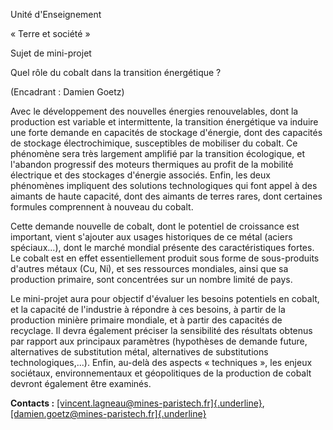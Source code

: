 Unité d'Enseignement

« Terre et société »

Sujet de mini-projet

Quel rôle du cobalt dans la transition énergétique ?

(Encadrant : Damien Goetz)

Avec le développement des nouvelles énergies renouvelables, dont la
production est variable et intermittente, la transition énergétique va
induire une forte demande en capacités de stockage d'énergie, dont des
capacités de stockage électrochimique, susceptibles de mobiliser du
cobalt. Ce phénomène sera très largement amplifié par la transition
écologique, et l'abandon progressif des moteurs thermiques au profit de
la mobilité électrique et des stockages d'énergie associés. Enfin, les
deux phénomènes impliquent des solutions technologiques qui font appel à
des aimants de haute capacité, dont des aimants de terres rares, dont
certaines formules comprennent à nouveau du cobalt.

Cette demande nouvelle de cobalt, dont le potentiel de croissance est
important, vient s'ajouter aux usages historiques de ce métal (aciers
spéciaux...), dont le marché mondial présente des caractéristiques
fortes. Le cobalt est en effet essentiellement produit sous forme de
sous-produits d'autres métaux (Cu, Ni), et ses ressources mondiales,
ainsi que sa production primaire, sont concentrées sur un nombre limité
de pays.

Le mini-projet aura pour objectif d'évaluer les besoins potentiels en
cobalt, et la capacité de l'industrie à répondre à ces besoins, à partir
de la production minière primaire mondiale, et à partir des capacités de
recyclage. Il devra également préciser la sensibilité des résultats
obtenus par rapport aux principaux paramètres (hypothèses de demande
future, alternatives de substitution métal, alternatives de
substitutions technologiques,...). Enfin, au-delà des aspects
« techniques », les enjeux sociétaux, environnementaux et géopolitiques
de la production de cobalt devront également être examinés.

**Contacts :**
[[vincent.lagneau\@mines-paristech.fr]{.underline}](mailto:vincent.lagneau@mines-paristech.fr),
[[damien.goetz\@mines-paristech.fr]{.underline}](mailto:damien.goetz@mines-paristech.fr)
